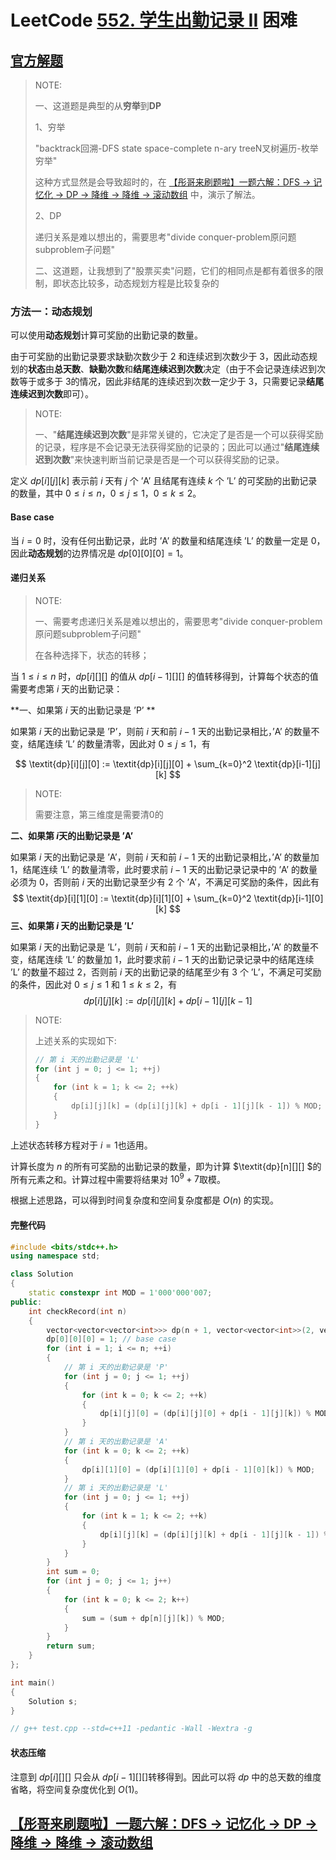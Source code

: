 # LeetCode [552. 学生出勤记录 II](https://leetcode-cn.com/problems/student-attendance-record-ii/) 困难





## [官方解题](https://leetcode-cn.com/problems/student-attendance-record-ii/solution/xue-sheng-chu-qin-ji-lu-ii-by-leetcode/)

> NOTE: 
>
> 一、这道题是典型的从**穷举**到**DP**
>
> 1、穷举
>
> "backtrack回溯-DFS state space-complete n-ary treeN叉树遍历-枚举穷举"
>
> 这种方式显然是会导致超时的，在 [【彤哥来刷题啦】一题六解：DFS -> 记忆化 -> DP -> 降维 -> 降维 -> 滚动数组](https://leetcode-cn.com/problems/student-attendance-record-ii/solution/tong-ge-lai-shua-ti-la-yi-ti-liu-jie-dfs-s5fa/) 中，演示了解法。
>
> 
>
> 2、DP
>
> 递归关系是难以想出的，需要思考"divide conquer-problem原问题subproblem子问题"
>
> 二、这道题，让我想到了"股票买卖"问题，它们的相同点是都有着很多的限制，即状态比较多，动态规划方程是比较复杂的
>
> 

### 方法一：动态规划

可以使用**动态规划**计算可奖励的出勤记录的数量。

由于可奖励的出勤记录要求缺勤次数少于 $2$​ 和连续迟到次数少于 $3$​，因此动态规划的**状态**由**总天数**、**缺勤次数**和**结尾连续迟到次数**决定（由于不会记录连续迟到次数等于或多于 $3$​ 的情况，因此非结尾的连续迟到次数一定少于 $3$​，只需要记录**结尾连续迟到次数**即可）。

> NOTE: 
>
> 一、"**结尾连续迟到次数**"是非常关键的，它决定了是否是一个可以获得奖励的记录，程序是不会记录无法获得奖励的记录的；因此可以通过"**结尾连续迟到次数**"来快速判断当前记录是否是一个可以获得奖励的记录。

定义 $\textit{dp}[i][j][k]$ 表示前 $i$ 天有 $j$ 个 $\text{'A'}$ 且结尾有连续 $k$ 个 $\text{'L'}$ 的可奖励的出勤记录的数量，其中 $0 \le i \le n$，$0 \le j \le 1$，$0 \le k \le 2$。

#### Base case

当 $i=0$ 时，没有任何出勤记录，此时 $\text{'A'}$ 的数量和结尾连续 $\text{'L'}$ 的数量一定是 $0$，因此**动态规划**的边界情况是 $\textit{dp}[0][0][0] = 1$。

#### 递归关系

> NOTE: 
>
> 一、需要考虑递归关系是难以想出的，需要思考"divide conquer-problem原问题subproblem子问题"
>
> 在各种选择下，状态的转移；
>
> 

当 $1 \le i \le n$ 时，$\textit{dp}[i][][]$ 的值从 $\textit{dp}[i-1][][]$ 的值转移得到，计算每个状态的值需要考虑第 $i$​ 天的出勤记录：

**一、如果第 $i$ 天的出勤记录是 $\text{'P'}$ **

如果第 $i$ 天的出勤记录是 $\text{'P'}$，则前 $i$ 天和前 $i-1$ 天的出勤记录相比，$\text{'A'}$ 的数量不变，结尾连续 $\text{'L'}$ 的数量清零，因此对 $0 \le j \le 1$，有

$$
\textit{dp}[i][j][0] := \textit{dp}[i][j][0] + \sum_{k=0}^2 \textit{dp}[i-1][j][k]
$$
> NOTE: 
>
> 需要注意，第三维度是需要清0的

**二、如果第 $i$​ 天的出勤记录是 $\text{'A'}$​**

如果第 $i$ 天的出勤记录是 $\text{'A'}$，则前 $i$ 天和前 $i-1$ 天的出勤记录相比，$\text{'A'}$ 的数量加 $1$，结尾连续 $\text{'L'}$ 的数量清零，此时要求前 $i-1$ 天的出勤记录记录中的 $\text{'A'}$ 的数量必须为 $0$，否则前 $i$ 天的出勤记录至少有 $2$ 个 $\text{'A'}$，不满足可奖励的条件，因此有
$$
\textit{dp}[i][1][0] := \textit{dp}[i][1][0] + \sum_{k=0}^2 \textit{dp}[i-1][0][k]
$$
**三、如果第 $i$ 天的出勤记录是 $\text{'L'}$**

如果第 $i$ 天的出勤记录是 $\text{'L'}$，则前 $i$ 天和前 $i-1$ 天的出勤记录相比，$\text{'A'}$ 的数量不变，结尾连续 $\text{'L'}$ 的数量加 $1$，此时要求前 $i-1$ 天的出勤记录记录中的结尾连续 $\text{'L'}$ 的数量不超过 $2$，否则前 $i$ 天的出勤记录的结尾至少有 $3$ 个 $\text{'L'}$，不满足可奖励的条件，因此对 $0 \le j \le 1$ 和 $1 \le k \le 2$，有
$$
\textit{dp}[i][j][k] := \textit{dp}[i][j][k] + \textit{dp}[i-1][j][k-1]
$$

> NOTE: 
>
> 上述关系的实现如下:
>
> ```C++
> // 第 i 天的出勤记录是 'L'
> for (int j = 0; j <= 1; ++j)
> {
>     for (int k = 1; k <= 2; ++k)
>     {
>         dp[i][j][k] = (dp[i][j][k] + dp[i - 1][j][k - 1]) % MOD;
>     }
> }
> ```
>
> 

上述状态转移方程对于 $i=1$​ 也适用。

计算长度为 $n$ 的所有可奖励的出勤记录的数量，即为计算 $\textit{dp}[n][][] $的所有元素之和。计算过程中需要将结果对 $10^9+7$取模。

根据上述思路，可以得到时间复杂度和空间复杂度都是 $O(n)$ 的实现。

#### 完整代码

```C++
#include <bits/stdc++.h>
using namespace std;

class Solution
{
	static constexpr int MOD = 1'000'000'007;
public:
	int checkRecord(int n)
	{
		vector<vector<vector<int>>> dp(n + 1, vector<vector<int>>(2, vector<int>(3))); // 定义 dp[i][j][k] 表示前 i 天有 j 个 ‘A’ 且结尾有连续 k 个 ‘L’ 的可奖励的出勤记录的数量，其中 0≤i≤n，0≤j≤1，0≤k≤2。
		dp[0][0][0] = 1; // base case
		for (int i = 1; i <= n; ++i)
		{
			// 第 i 天的出勤记录是 'P'
			for (int j = 0; j <= 1; ++j)
			{
				for (int k = 0; k <= 2; ++k)
				{
					dp[i][j][0] = (dp[i][j][0] + dp[i - 1][j][k]) % MOD;
				}
			}
			// 第 i 天的出勤记录是 'A'
			for (int k = 0; k <= 2; ++k)
			{
				dp[i][1][0] = (dp[i][1][0] + dp[i - 1][0][k]) % MOD;
			}
			// 第 i 天的出勤记录是 'L'
			for (int j = 0; j <= 1; ++j)
			{
				for (int k = 1; k <= 2; ++k)
				{
					dp[i][j][k] = (dp[i][j][k] + dp[i - 1][j][k - 1]) % MOD;
				}
			}
		}
		int sum = 0;
		for (int j = 0; j <= 1; j++)
		{
			for (int k = 0; k <= 2; k++)
			{
				sum = (sum + dp[n][j][k]) % MOD;
			}
		}
		return sum;
	}
};

int main()
{
	Solution s;
}

// g++ test.cpp --std=c++11 -pedantic -Wall -Wextra -g


```

#### 状态压缩

注意到 $\textit{dp}[i][][]$ 只会从 $\textit{dp}[i-1][][]$转移得到。因此可以将 $\textit{dp}$ 中的总天数的维度省略，将空间复杂度优化到 $O(1)$。





## [【彤哥来刷题啦】一题六解：DFS -> 记忆化 -> DP -> 降维 -> 降维 -> 滚动数组](https://leetcode-cn.com/problems/student-attendance-record-ii/solution/tong-ge-lai-shua-ti-la-yi-ti-liu-jie-dfs-s5fa/)
